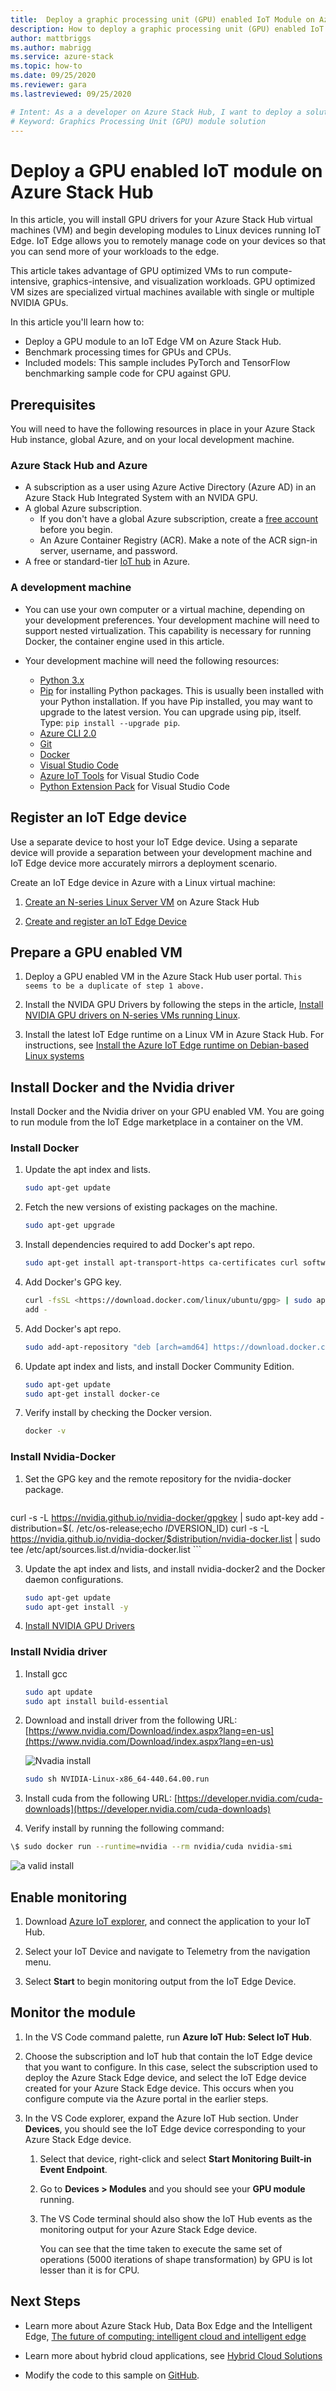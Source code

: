 ```yaml
---
title:  Deploy a graphic processing unit (GPU) enabled IoT Module on Azure Stack Hub
description: How to deploy a graphic processing unit (GPU) enabled IoT Module on Azure Stack Hub
author: mattbriggs
ms.author: mabrigg
ms.service: azure-stack
ms.topic: how-to
ms.date: 09/25/2020
ms.reviewer: gara
ms.lastreviewed: 09/25/2020

# Intent: As a a developer on Azure Stack Hub, I want to deploy a solution using a Graphics Processing Unit (GPU) in order to deliver an processing intensive visualization application.
# Keyword: Graphics Processing Unit (GPU) module solution
---
```



# Deploy a GPU enabled IoT module on Azure Stack Hub

In this article, you will install GPU drivers for your Azure Stack Hub virtual machines (VM) and begin developing modules to Linux devices running IoT Edge. IoT Edge allows you to remotely manage code on your devices so that you can send more of your workloads to the edge.

This article takes advantage of GPU optimized VMs to run compute-intensive,
graphics-intensive, and visualization workloads. GPU optimized VM sizes are
specialized virtual machines available with single or multiple NVIDIA GPUs.

In this article you'll learn how to:
  - Deploy a GPU module to an IoT Edge VM on Azure Stack Hub.
  - Benchmark processing times for GPUs and CPUs.
  - Included models: This sample includes PyTorch and TensorFlow benchmarking sample code for CPU against GPU.

## Prerequisites

You will need to have the following resources in place in your Azure Stack Hub instance, global Azure, and on your local development machine.

### Azure Stack Hub and Azure

  - A subscription as a user using Azure Active Directory (Azure AD) in an Azure Stack Hub Integrated System with an NVIDA GPU.
  - A global Azure subscription.
      - If you don't have a global Azure subscription, create a [free account](https://azure.microsoft.com/free/?WT.mc_id=A261C142F) before you begin.
      - An Azure Container Registry (ACR). Make a note of the ACR sign-in server, username, and password.
-   A free or standard-tier [IoT
    hub](https://docs.microsoft.com/azure/iot-hub/iot-hub-create-through-portal)
    in Azure.

### A development machine

-   You can use your own computer or a virtual machine, depending on your
    development preferences. Your development machine will need to support nested virtualization. This capability is necessary for running Docker, the container engine used in this article.

  - Your development machine will need the following resources:
      - [Python 3.x](https://www.python.org/downloads/)
      - [Pip](https://pypi.org/project/pip/) for installing Python packages. This is usually been installed with your Python installation. If you have Pip installed, you may want to upgrade to the latest version. You can upgrade using pip, itself. Type: `pip install --upgrade pip`.
      - [Azure CLI 2.0](/cli/azure/install-azure-cli?view=azure-cli-latest)
      - [Git](https://git-scm.com/downloads)
      - [Docker](https://docs.docker.com/get-docker/)
      - [Visual Studio Code](https://code.visualstudio.com/)
      - [Azure IoT Tools](https://marketplace.visualstudio.com/items?itemName=vsciot-vscode.azure-iot-tools) for Visual Studio Code
      - [Python Extension Pack](https://marketplace.visualstudio.com/items?itemName=donjayamanne.python-extension-pack) for Visual Studio Code

## Register an IoT Edge device

Use a separate device to host your IoT Edge device. Using a separate device will provide a separation between your development machine and IoT Edge device more accurately mirrors a deployment scenario. 

Create an IoT Edge device in Azure with a Linux virtual machine:

1.  [Create an N-series Linux Server
    VM](https://docs.microsoft.com/azure-stack/user/azure-stack-quick-linux-portal)
    on Azure Stack Hub

2.  [Create and register an IoT Edge
    Device](https://docs.microsoft.com/azure/iot-edge/how-to-register-device)

## Prepare a GPU enabled VM

1. Deploy a GPU enabled VM in the Azure Stack Hub user portal. `This seems to be a duplicate of step 1 above.`

2. Install the NVIDA GPU Drivers by following the steps in the article, [Install NVIDIA GPU drivers on N-series VMs running Linux](https://docs.microsoft.com/azure/virtual-machines/linux/n-series-driver-setup).

3.  Install the latest IoT Edge runtime on a Linux VM in Azure Stack Hub. For instructions, see [Install the Azure IoT Edge runtime on Debian-based Linux systems](/azure/iot-edge/how-to-install-iot-edge-linux#install-the-latest-runtime-version)

## Install Docker and the Nvidia driver

Install Docker and the Nvidia driver on your GPU enabled VM. You are going to run module from the IoT Edge marketplace in a container on the VM.

### Install Docker

1.  Update the apt index and lists.

    ```bash  
    sudo apt-get update
    ```

1.  Fetch the new versions of existing packages on the machine.

    ```bash  
    sudo apt-get upgrade
    ```

2.  Install dependencies required to add Docker's apt repo.

    ```bash  
    sudo apt-get install apt-transport-https ca-certificates curl software-properties-common
    ```

3.  Add Docker's GPG key.

    ```bash  
    curl -fsSL <https://download.docker.com/linux/ubuntu/gpg> | sudo apt-key
    add -
    ```

4.  Add Docker's apt repo.

    ```bash  
    sudo add-apt-repository "deb [arch=amd64] https://download.docker.com/linux/ubuntu $(lsb_release -cs) stable"
    ```

5.  Update apt index and lists, and install Docker Community Edition.

    ```bash  
    sudo apt-get update 
    sudo apt-get install docker-ce
    ```

6.  Verify install by checking the Docker version.

    ```bash  
    docker -v
    ```

### Install Nvidia-Docker

1.  Set the GPG key and the remote repository for the nvidia-docker package.

    ```bash  
curl -s -L https://nvidia.github.io/nvidia-docker/gpgkey | sudo apt-key add -distribution=$(. /etc/os-release;echo $ID$VERSION_ID)
curl -s -L https://nvidia.github.io/nvidia-docker/$distribution/nvidia-docker.list | sudo tee /etc/apt/sources.list.d/nvidia-docker.list
    ```

3.  Update the apt index and lists, and install nvidia-docker2 and the Docker
    daemon configurations.

    ```bash  
    sudo apt-get update
    sudo apt-get install -y
    ```

1.  [Install NVIDIA GPU
    Drivers](https://docs.microsoft.com/azure/virtual-machines/linux/n-series-driver-setup)

### Install Nvidia driver

1. Install gcc

    ```bash  
    sudo apt update
    sudo apt install build-essential
    ```

2. Download and install driver from the following URL: [https://www.nvidia.com/Download/index.aspx?lang=en-us](https://www.nvidia.com/Download/index.aspx?lang=en-us)

    ![Nvadia install](media/gpu-deploy-sample-module/98ef3b4f7e19d3aace32f147f7591172.png)

    ```bash  
    sudo sh NVIDIA-Linux-x86_64-440.64.00.run
    ```

3. Install cuda from the following URL: [https://developer.nvidia.com/cuda-downloads](https://developer.nvidia.com/cuda-downloads)

4.    Verify install by running the following command:

```bash  
\$ sudo docker run --runtime=nvidia --rm nvidia/cuda nvidia-smi
```

![a valid install](media/gpu-deploy-sample-module/c8c86759e86bae0c2dabe61630b07cf5.png)

## Enable monitoring

1. Download [Azure IoT explorer](/azure/iot-pnp/howto-use-iot-explorer), and connect the application to your IoT Hub.

2. Select your IoT Device and navigate to Telemetry from the navigation menu.

3. Select **Start** to begin monitoring output from the IoT Edge Device.

## Monitor the module  

1. In the VS Code command palette, run **Azure IoT Hub: Select IoT Hub**.

2. Choose the subscription and IoT hub that contain the IoT Edge device that you want to configure. In this case, select the subscription used to deploy the Azure Stack Edge device, and select the IoT Edge device created for your Azure Stack Edge device. This occurs when you configure compute via the Azure portal in the earlier steps.

3. In the VS Code explorer, expand the Azure IoT Hub section. Under **Devices**, you should see the IoT Edge device corresponding to your Azure Stack Edge device. 

    1. Select that device, right-click and select **Start Monitoring Built-in Event Endpoint**.

    2. Go to **Devices > Modules** and you should see your **GPU module** running.

    3. The VS Code terminal should also show the IoT Hub events as the monitoring output for your Azure Stack Edge device.

        You can see that the time taken to execute the same set of operations (5000 iterations of shape transformation) by GPU is lot lesser than it is for CPU.

## Next Steps

  - Learn more about Azure Stack Hub, Data Box Edge and the Intelligent Edge, [The future of computing: intelligent cloud and intelligent edge](https://azure.microsoft.com/overview/future-of-cloud)

  - Learn more about hybrid cloud applications, see [Hybrid Cloud Solutions](https://docs.microsoft.com/hybrid/app-solutions/)

  - Modify the code to this sample on [GitHub](https://github.com/Azure-Samples/azure-intelligent-edge-patterns).